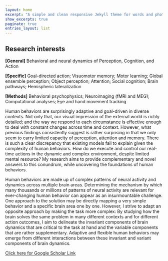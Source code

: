 ```yaml
---
layout: home
excerpt: "A simple and clean responsive Jekyll theme for words and photos."
show_excerpts: true
paginate: true
entries_layout: list
---
```


## Research interests
**[General]** Behavioral and neural dynamics of Perception, Cognition, and Action

**[Specific]** Goal-directed action; Visuomotor memory; Motor learning; Global ensemble perception; Object perception; Attention;
Social cognition; Brain pathways; Hemispheric lateralization

**[Methods]** Behavioral psychophysics; Neuroimaging (fMRI and MEG); Computational analyses; Eye and hand movement tracking                   


Human behaviors are surprisingly adaptive and goal-driven in diverse contexts. Not only that, our visual impression of the external world is richly detailed; and the way we respond to each circumstance is effective enough to deal with constant changes across time and context. However, what previous findings consistently suggest is rather surprising in that we only seem to carry limited capacity of perception, attention and memory. There is such a clear discrepancy that existing models fail to explain given the complexity of human behaviors. How do we execute and control our real-time actions in the dynamic and complex environment, despite limited mental resource? My research aims to provide complementary and novel answers to this conundrum, while uncovering the foundations of human behaviors. 

Human behaviors are made up of complex patterns of neural activity and dynamics across multiple brain areas. Determining the mechanism by which many thousands or millions of patterns of neural activity are relevant for ever-changing human behavior can appear as an insurmountable challenge. One approach to the solution may be directly mapping a very simple behavior and a specific brain area one by one. However, I strive to adapt an opposite approach by making the task more complex: By studying how the brain solves the same problem in many different contexts and for different action outcomes, I aim to delineate the invariant components of brain dynamics that are critical to the task at hand and the variable components that are rather supplementary. Adaptive and flexible human behaviors may emerge from different interactions between these invariant and variant components of brain dynamics.

[Click here for Google Scholar Link](https://scholar.google.com/citations?user=Zq3Z-ioAAAAJ&hl=en)

